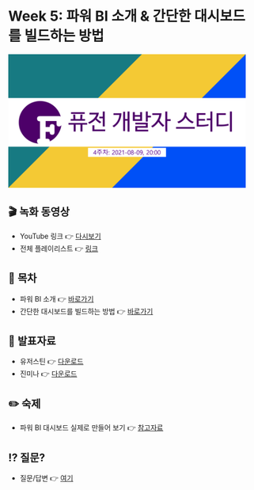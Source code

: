 # Week 5: 파워 BI 소개 & 간단한 대시보드를 빌드하는 방법 #

<div>
  <img src="./hero.png" width="480" height="270" title="히어로 이미지" />
</div>

## 🎬 녹화 동영상 ##

* YouTube 링크 👉 [다시보기](https://youtu.be/Ae6Iupda16g)
* 전체 플레이리스트 👉 [링크](https://www.youtube.com/playlist?list=PL5_dhZuHiVhJNUJA00WVwrVfKPgi35CqI)


## 📌 목차 ##

* 파워 BI 소개 👉 [바로가기](https://docs.microsoft.com/ko-kr/learn/modules/introduction-power-bi/?WT.mc_id=power-33676-juyoo)
* 간단한 대시보드를 빌드하는 방법 👉 [바로가기](https://docs.microsoft.com/ko-kr/learn/modules/build-simple-dashboard/?WT.mc_id=power-33676-juyoo)


## 📝 발표자료 ##

* 유저스틴 👉 [다운로드](./justinyoo.pdf)
* 진미나 👉 [다운로드](./minajin.pdf)


## ✏️ 숙제 ##

* 파워 BI 대시보드 실제로 만들어 보기 👉 [참고자료](https://youtu.be/Ae6Iupda16g)


## ⁉️ 질문? ##

* 질문/답변 👉 [여기](https://aka.ms/fdk/pl900/qna)

